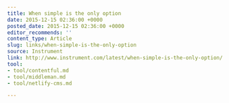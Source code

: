 ```yaml
---
title: When simple is the only option
date: 2015-12-15 02:36:00 +0000
posted_date: 2015-12-15 02:36:00 +0000
editor_recommends: ''
content_type: Article
slug: links/when-simple-is-the-only-option
source: Instrument
link: http://www.instrument.com/latest/when-simple-is-the-only-option/
tool:
- tool/contentful.md
- tool/middleman.md
- tool/netlify-cms.md

---
```


